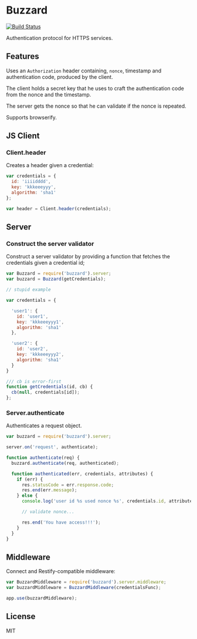 # Buzzard

[![Build Status](https://travis-ci.org/pgte/node-buzzard.png?branch=master)](https://travis-ci.org/pgte/node-buzzard)

Authentication protocol for HTTPS services.

## Features

Uses an `Authorization` header containing, `nonce`, timestamp and authentication code, produced by the client.

The client holds a secret key that he uses to craft the authentication code from the nonce and the timestamp.

The server gets the nonce so that he can validate if the nonce is repeated.

Supports browserify.


## JS Client

### Client.header

Creates a header given a credential:

```javascript
var credentials = {
  id: 'iiiidddd',
  key: 'kkkeeeyyy',
  algorithm: 'sha1'
};

var header = Client.header(credentials);
```

## Server

### Construct the server validator

Construct a server validator by providing a function that fetches the credentials given a credential id;

```javascript
var Buzzard = require('buzzard').server;
var buzzard = Buzzard(getCredentials);

// stupid example

var credentials = {

  'user1': {
    id: 'user1',
    key: 'kkkeeeyyy1',
    algorithm: 'sha1'
  },

  'user2': {
    id: 'user2',
    key: 'kkkeeeyyy2',
    algorithm: 'sha1'
  }
}

/// cb is error-first
function getCredentials(id, cb) {
  cb(null, credentials[id]);
};

```

### Server.authenticate

Authenticates a request object.

```javascript
var buzzard = require('buzzard').server;

server.on('request', authenticate);

function authenticate(req) {
  buzzard.authenticate(req, authenticated);

  function authenticated(err, credentials, attributes) {
    if (err) {
      res.statusCode = err.response.code;
      res.end(err.message);
    } else {
      console.log('user id %s used nonce %s', credentials.id, attributes.nonce);

      // validate nonce...

      res.end('You have access!!!');
    }
  }
}
```

## Middleware

Connect and Restify-compatible middleware:

```javascript
var BuzzardMiddleware = require('buzzard').server.middleware;
var buzzardMiddleware = BuzzardMiddleware(credentialsFunc);

app.use(buzzardMiddleware);
```

## License

MIT